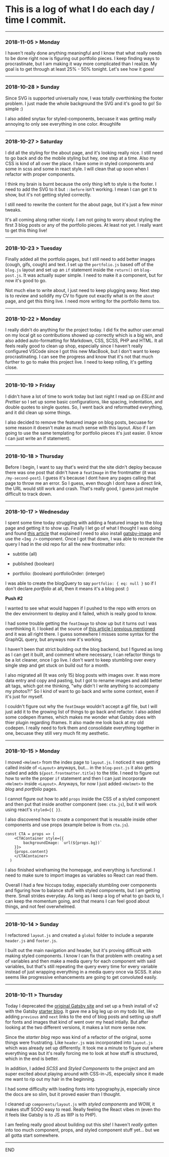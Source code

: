 # This is a log of what I do each day / time I commit.

---

### 2018-11-05 > Monday

I haven't really done anything meaningful and I know that what really needs to be done right now is figuring out portfolio pieces. I keep finding ways to procrastinate, but I am making it way more complicated than I realize. My goal is to get through at least 25% - 50% tonight. Let's see how it goes!

---

### 2018-10-28 > Sunday

Since SVG is supported universally now, I was totally overthinking the footer problem. I just made the whole background the SVG and it's good to go! So simple :)

I also added snytax for styled-components, becuase it was getting really annoying to only see everything in one color. #roughlife

---

### 2018-10-27 > Saturday

I did all the styling for the about page, and it's looking really nice. I still need to go back and do the mobile styling but hey, one step at a time. Also my CSS is kind of all over the place. I have some in styled components and some in scss and some in react style. I will clean that up soon when I refactor with proper components.

I think my brain is burnt because the only thing left to style is the footer. I need to add the SVG to it but `::before` isn't working. I mean I can get it to show, but it's not getting styled correctly.

I still need to rewrite the content for the about page, but it's just a few minor tweaks.

It's all coming along rather nicely. I am not going to worry about styling the first 3 blog posts or any of the portfolio pieces. At least not yet. I really want to get this thing live!

---

### 2018-10-23 > Tuesday

Finally added all the portfolio pages, but I still need to add better images (cough, gifs, cough) and text. I set up the `portfolio.js` based off of the `blog.js` layout and set up an `if` statement inside the `return()` on `blog-post.js`. It was actually super simple. I need to make it a component, but for now it's good to go.

Not much else to write about, I just need to keep plugging away. Next step is to review and solidify my CV to figure out exactly what is on the `about` page, and get this thing live. I need more writing for the portfolio items too.

---

### 2018-10-22 > Monday

I really didn't do anything for the project today. I did fix the author user.email on my local git so contributions showed up correctly which is a big win, and also added auto-formatting for Markdown, CSS, SCSS, PHP and HTML. It all feels really good to clean up shop, especially since I haven't really configured VSCode since I got this new MacBook, but I don't want to keep procrastinating. I can see the progress and know that it's not that much further to go to make this project live. I need to keep rolling, it's getting close.

---

### 2018-10-19 > Friday

I didn't have a lot of time to work today but last night I read up on _ESLint_ and _Prettier_ so I set up some basic configurations, like spacing, indentation, and double quotes to single quotes. So, I went back and reformatted everything, and it did clean up some things.

I also decided to remove the featured image on blog posts, becuase for some reason it doesn't make as much sense with this layout. Also if I am going to use the same templating for portfolio pieces it's just easier. (I know I can just write an if statement).

---

### 2018-10-18 > Thursday

Before I begin, I want to say that's weird that the site didn't deploy because there was one post that didn't have a `featImage` in the frontmatter (it was `/my-second-post`). I guess it's because I dont have any pages calling that page to throw me an error. So I guess, even though I dont have a direct link, the URL would still work and crash. That's really good, I guess just maybe difficult to track down.

---

### 2018-10-17 > Wednesday

I spent some time today struggling with adding a featured image to the blog page and getting it to show up. Finally I let go of what I thought I was doing and found [this article](https://codebushi.com/gatsby-featured-images/) that explained I need to also install [gatsby-image](https://www.gatsbyjs.org/packages/gatsby-image/) and use the `<Img />` component. Once I got that down, I was able to recreate the query I had in the old repo for all the new frontmatter info:

- subtitle (all)
- published (boolean)

- portfolio: (boolean)
  portfolioOrder: (interger)

I was able to create the blogQuery to say `portfolio: { eq: null }` so if I don't declare _portfolio_ at all, then it means it's a blog post :)

**Push #2**

I wanted to see what would happen if I pushed to the repo with errors on the dev environment to deploy and it failed, which is really good to know.

I had some trouble getting the `featImage` to show up but it turns out I was overthinking it. I looked at the source of [this article I previous mentioned](https://codebushi.com/gatsby-featured-images/) and it was all right there. I guess somewhere I misses some syntax for the GraphQL query, but anyways now it's working.

I haven't been that strict building out the blog backend, but I figured as long as I can get it built, and comment where necessary, I can refactor things to be a lot cleaner, once I go live. I don't want to keep stumbling over every single step and get stuck on build out for a month.

I also migrated all (It was only 15) blog posts with images over. It was more data entry and copy and pasting, but I got to rename images and add better alt tags, which got me thinking, "why didn't I write anything to accompany my photos?!" So I kind of want to go back and write some context, even if it's just for myself.

I couldn't figure out why the `featImage` wouldn't accept a gif file, but I will just add it to the growing list of things to go back and refactor. I also added some codepen iframes, which makes me wonder what Gatsby does with thier plugin regarding iframes. It also made me look back at my old codepen. I really need to fork them and consolidate everything together in one, becuase they still very much fit my aesthetic.

---

### 2018-10-15 > Monday

I moved `<Helmet>` from the index page to `layout.js`. I noticed it was getting called inside of `<Layout>` anyways, but... in the `blog-post.js` it also gets called and adds `${post.frontmatter.title}` to the title. I need to figure out how to write the proper `if` statement and then I can just incorporate `<Helmet>` inside `<Layout>`. Anyways, for now I just added `<Helmet>` to the _blog_ and _portfolio_ pages.

I cannot figure out how to add `props` inside the CSS of a styled component and then put that inside another component (see: `cta.js`), but it will work using react's `styled={{ }}`.

I also discovered how to create a component that is reusable inside other components and use props (example below is from `cta.js`).

```
const CTA = props => (
    <CTAContainer style={{
        backgroundImage: `url(${props.bg})`
    }}>
    {props.content}
    </CTAContainer>
  )
```

I also finished wireframing the homepage, and everything is functional. I need to make sure to import images as variables so React can read them.

Overall I had a few hiccups today, especially stumbling over components and figuring how to balance stuff with styled components, but I am getting there. Small strides everyday. As long as I keep a log of what to go back to, I can keep the momentum going, and that means I can feel good about things, and not feel overwhelmed.

---

### 2018-10-14 > Sunday

I refactored `layout.js` and created a `global` folder to include a separate `header.js` and `footer.js`.

I built out the main navigation and header, but it's proving difficult with making styled components. I know I can fix that problem with creating a set of variables and then make a media query for each component with said variables, but that's still repeating the query every time for every variable instead of just wrapping everything in a media query once via SCSS. It also seems like progressive enhancements are going to get convoluted easily.

---

### 2018-10-11 > Thursday

Today I deprecated the [original Gatsby site](https://github.com/buildingsareheavy/Buildings-Are-Heavy-deprecated-) and set up a fresh install of v2 with the Gatsby [starter blog](https://github.com/gatsbyjs/gatsby-starter-blog). It gave me a big leg up on my todo list, like adding `previous` and `next` links to the end of blog posts and setting up stuff for fonts and images that kind of went over my head intially. But after looking at the two different versions, it makes a lot more sense now.

Since the _starter blog_ repo was kind of a refactor of the original, some things were frustrating. Like `header.js` was incorporated into `layout.js` which was already set up differently. It took me a minute to figure out where everything was but it's really forcing me to look at how stuff is structured, which in the end is better.

In addition, I added _SCSS_ and _Styled Components_ to the project and am super excited about playing around with CSS-in-JS, especially since it made me want to rip out my hair in the beginning.

I had some difficulty with loading fonts into typography.js, especially since the docs are so slim, but it proved easier than I thought.

I cleaned up `components/layout.js` with _styled components_ and WOW, it makes stuff SOOO easy to read. Really feeling the React vibes rn (even tho it feels like Gatsby is to JS as WP is to PHP).

I am feeling really good about building out this site! I haven't _really_ gotten into too much component, props, and styled component stuff yet... but we all gotta start somewhere.

---

END
